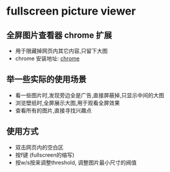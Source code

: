 fullscreen picture viewer
========

## 全屏图片查看器 chrome 扩展
 * 用于限藏掉网页内其它内容,只留下大图
 * chrome 安装地址: [chrome]()

## 举一些实际的使用场景

 * 看一些图片时,发现旁边全是广告,直接屏蔽掉,只显示中间的大图
 * 浏览壁纸时,全屏展示大图,用于观看全屏效果
 * 查看所有的图片,直接寻找兴趣点

## 使用方式
 * 双击网页内的空白区
 * 按f键 (fullscreen的缩写)
 * 按w/s按来调整threshold, 调整图片最小尺寸的阀值






